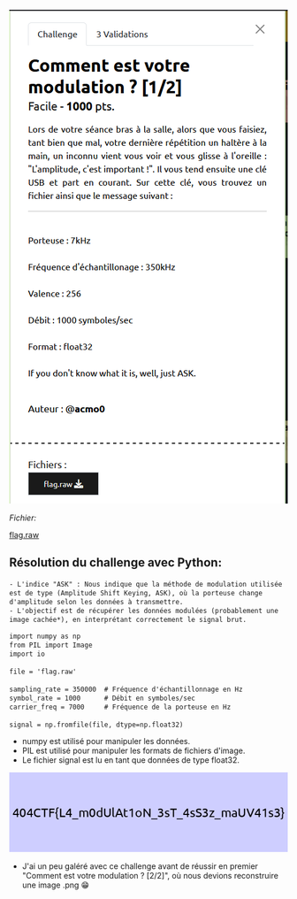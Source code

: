 ![1-2M](https://github.com/ReZ3R0/404CTF-2024/blob/main/Images/1-2_M.png?raw=true)

*Fichier:*

[flag.raw](https://github.com/ReZ3R0/404CTF-2024/blob/main/Files/flag.raw)

## Résolution du challenge avec Python:

    - L'indice "ASK" : Nous indique que la méthode de modulation utilisée est de type (Amplitude Shift Keying, ASK), où la porteuse change d'amplitude selon les données à transmettre.
    - L'objectif est de récupérer les données modulées (probablement une image cachée*), en interprétant correctement le signal brut.



```python3
import numpy as np
from PIL import Image
import io

file = 'flag.raw'

sampling_rate = 350000  # Fréquence d'échantillonnage en Hz
symbol_rate = 1000      # Débit en symboles/sec
carrier_freq = 7000     # Fréquence de la porteuse en Hz

signal = np.fromfile(file, dtype=np.float32)
```
  - numpy est utilisé pour manipuler les données.
  - PIL est utilisé pour manipuler les formats de fichiers d'image.
  - Le fichier signal est lu en tant que données de type float32.

![flag](https://github.com/ReZ3R0/404CTF-2024/blob/main/Images/Flag_1-2_M.png?raw=true)


* J'ai un peu galéré avec ce challenge avant de réussir en premier "Comment est votre modulation ? [2/2]", où nous devions reconstruire une image .png :grin:

